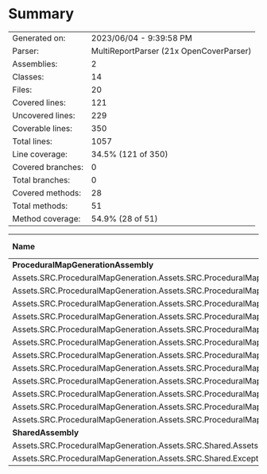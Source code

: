 ﻿# Summary
|||
|:---|:---|
| Generated on: | 2023/06/04 - 9:39:58 PM |
| Parser: | MultiReportParser (21x OpenCoverParser) |
| Assemblies: | 2 |
| Classes: | 14 |
| Files: | 20 |
| Covered lines: | 121 |
| Uncovered lines: | 229 |
| Coverable lines: | 350 |
| Total lines: | 1057 |
| Line coverage: | 34.5% (121 of 350) |
| Covered branches: | 0 |
| Total branches: | 0 |
| Covered methods: | 28 |
| Total methods: | 51 |
| Method coverage: | 54.9% (28 of 51) |

|**Name**|**Covered**|**Uncovered**|**Coverable**|**Total**|**Line coverage**|**Covered**|**Total**|**Branch coverage**|**Covered**|**Total**|**Method coverage**|
|:---|---:|---:|---:|---:|---:|---:|---:|---:|---:|---:|---:|
|**ProceduralMapGenerationAssembly**|**118**|**229**|**347**|**1035**|**34%**|**0**|**0**|****|**26**|**49**|**53%**|
|Assets.SRC.ProceduralMapGeneration.Assets.SRC.ProceduralMapGeneration.Assets.SRC.ProceduralMapGeneration.PathFinding.NewPathFinding|12|109|121|349|9.9%|0|0||2|12|16.6%|
|Assets.SRC.ProceduralMapGeneration.Assets.SRC.ProceduralMapGeneration.Assets.SRC.ProceduralMapGeneration.PathFinding.PathMapBuilder|0|28|28|55|0%|0|0||0|2|0%|
|Assets.SRC.ProceduralMapGeneration.Assets.SRC.ProceduralMapGeneration.Noise.PerlinNoiseGenerator|13|0|13|29|100%|0|0||1|1|100%|
|Assets.SRC.ProceduralMapGeneration.Assets.SRC.ProceduralMapGeneration.ScriptableObjects.DirectionalTilesScriptableObject|3|0|3|146|100%|0|0||1|1|100%|
|Assets.SRC.ProceduralMapGeneration.Assets.SRC.ProceduralMapGeneration.Structs.DirectionIDStruct|6|0|6|12|100%|0|0||12|12|100%|
|Assets.SRC.ProceduralMapGeneration.Assets.SRC.ProceduralMapGeneration.Structs.MapBuilderStruct|3|0|3|12|100%|0|0||6|6|100%|
|Assets.SRC.ProceduralMapGeneration.Assets.SRC.ProceduralMapGeneration.Utilities.ChunkHandler|72|0|72|149|100%|0|0||3|3|100%|
|Assets.SRC.ProceduralMapGeneration.Assets.SRC.ProceduralMapGeneration.Utilities.GameObjectCreation|0|18|18|56|0%|0|0||0|3|0%|
|Assets.SRC.ProceduralMapGeneration.Assets.SRC.ProceduralMapGeneration.Utilities.GenericUtilities|9|0|9|36|100%|0|0||1|1|100%|
|Assets.SRC.ProceduralMapGeneration.Assets.SRC.ProceduralMapGeneration.Utilities.GridCreate|0|51|51|113|0%|0|0||0|4|0%|
|Assets.SRC.ProceduralMapGeneration.Assets.SRC.ProceduralMapGeneration.Utilities.MapBuilder|0|11|11|43|0%|0|0||0|3|0%|
|Assets.SRC.ProceduralMapGeneration.Assets.SRC.ProceduralMapGeneration.Utilities.PopulateTilePositions|0|12|12|35|0%|0|0||0|1|0%|
|**SharedAssembly**|**3**|**0**|**3**|**22**|**100%**|**0**|**0**|****|**2**|**2**|**100%**|
|Assets.SRC.ProceduralMapGeneration.Assets.SRC.Shared.Assets.SRC.Shared.Utilities.VectorMath|1|0|1|9|100%|0|0||1|1|100%|
|Assets.SRC.ProceduralMapGeneration.Assets.SRC.Shared.Exceptions.CustomExceptions|2|0|2|13|100%|0|0||1|1|100%|
